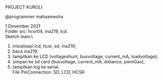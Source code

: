 PROJECT KUROLI

@programmer mahaamesha


1 Desember 2021\
Folder src: hcsr04, ina219, lcd.\
Sketch main:\
  1. inisialisasi lcd, hcsr, sd, ina219;
  2. baca ina219;
  3. tampilkan ke LCD (voltageshunt, busvoltage, current_mA, loadvoltage);
  4. simpan ke sd card (busvoltage, current_mA, distance, pwmGas);
  5. tampilkan log ke serial.\
File PinConnection: SD, LCD, HCSR
